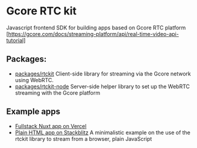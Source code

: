 # Gcore RTC kit

Javascript frontend SDK for building apps based on Gcore RTC platform [https://gcore.com/docs/streaming-platform/api/real-time-video-api-tutorial]

## Packages:
- [packages/rtckit](./packages/rtckit/README.md)
  Client-side library for streaming via the Gcore network using WebRTC.
- [packages/rtckit-node](./packages/rtckit-node/README.md)
  Server-side helper library to set up the WebRTC streaming with the Gcore platform

## Example apps
- [Fullstack Nuxt app on Vercel](https://gcore-webrtc-sdk-js-nuxt.vercel.app/?token=123)
- [Plain HTML app on Stackblitz](./apps/embedded-ingest-demo/README.md)
  A minimalistic example on the use of the rtckit library to stream from a browser, plain JavaScript
